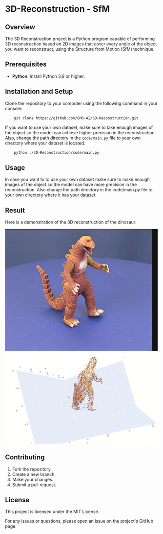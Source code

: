 # 3D-Reconstruction - SfM

## Overview
The 3D Reconstruction project is a Python program capable of performing 3D reconstruction based on 2D images that cover every angle of the object you want to reconstruct, using the Structure from Motion (SfM) technique.

## Prerequisites
- **Python**: Install Python 3.9 or higher.

## Installation and Setup

Clone the repository to your computer using the following command in your console:
```sh
    git clone https://github.com/GMR-AI/3D-Reconstruction.git
```

If you want to use your own dataset, make sure to take enough images of the object so the model can achieve higher precision in the reconstruction. Also, change the path directory in the ``code/main.py`` file to your own directory where your dataset is located.
```sh
    python ./3D-Reconstruction/code/main.py
```

## Usage

In case you want to to use your own dataset make sure to make enough images of the object so the model can have more precision in the reconstruction. Also change the path directory in the code/main.py file to your own directory where it has your dataset.

## Result

Here is a demonstration of the 3D reconstruction of the dinosaur:

<p float="left">
  <img src="imagesReadMe/viff.007.jpg" width="500" />
  <img src="imagesReadme/3D-Dino.png" width="500" /> 
</p>

## Contributing
1. Fork the repository.
2. Create a new branch.
3. Make your changes.
4. Submit a pull request.

## License
This project is licensed under the MIT License.

For any issues or questions, please open an issue on the project's GitHub page.